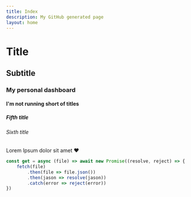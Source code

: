 ```yaml
---
title: Index
description: My GitHub generated page
layout: home
---
```


# Title

## Subtitle

### My personal dashboard

#### I'm not running short of titles

##### Fifth title

###### Sixth title

Lorem Ipsum dolor sit amet :heart:

``` javascript
const get = async (file) => await new Promise((resolve, reject) => {
    fetch(file)
        .then(file => file.json())
        .then(jason => resolve(jason))
        .catch(error => reject(error))
})
```
